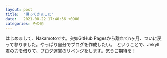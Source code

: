 ```yaml
---
layout: post
title:  "帰ってきました"
date:   2021-08-22 17:40:36 +0900
categories: その他
---
```

はじめまして、Nakamotoです。突如GitHub Pagesから離れてnヶ月、ついに戻って参りました。やっぱり自分でブログを作成したい。　ということで、Jekyll君の力を借りて、ブログ運営のリベンジをします。乞うご期待を！

[jekyll-docs]: https://jekyllrb.com/docs/home
[jekyll-gh]:   https://github.com/jekyll/jekyll
[jekyll-talk]: https://talk.jekyllrb.com/
